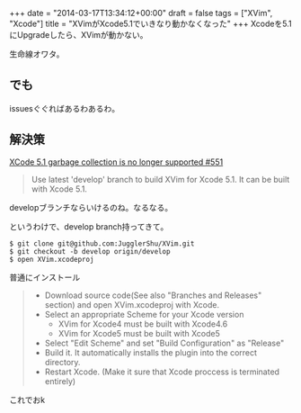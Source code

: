 +++
date = "2014-03-17T13:34:12+00:00"
draft = false
tags = ["XVim", "Xcode"]
title = "XVimがXcode5.1でいきなり動かなくなった"
+++
Xcodeを5.1にUpgradeしたら、XVimが動かない。

生命線オワタ。

## でも

issuesぐぐればあるわあるわ。

## 解決策

[XCode 5.1 garbage collection is no longer supported #551](https://github.com/JugglerShu/XVim/issues/551)

> Use latest 'develop' branch to build XVim for Xcode 5.1. It can be built with Xcode 5.1.

developブランチならいけるのね。なるなる。

というわけで、develop branch持ってきて。

	$ git clone git@github.com:JugglerShu/XVim.git
	$ git checkout -b develop origin/develop
	$ open XVim.xcodeproj
	
普通にインストール

> * Download source code(See also "Branches and Releases" section) and open XVim.xcodeproj with Xcode.
> * Select an appropriate Scheme for your Xcode version
>   * XVim for Xcode4 must be built with Xcode4.6
>   * XVim for Xcode5 must be built with Xcode5
> * Select "Edit Scheme" and set "Build Configuration" as "Release"
> * Build it. It automatically installs the plugin into the correct directory.
> * Restart Xcode. (Make it sure that Xcode proccess is terminated entirely)

これでおk